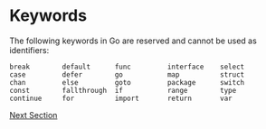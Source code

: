 # Keywords
The following keywords in Go are reserved and cannot be used as identifiers:
```
break        default      func         interface    select
case         defer        go           map          struct
chan         else         goto         package      switch
const        fallthrough  if           range        type
continue     for          import       return       var
```

[Next Section](operators-and-delimiters.md)